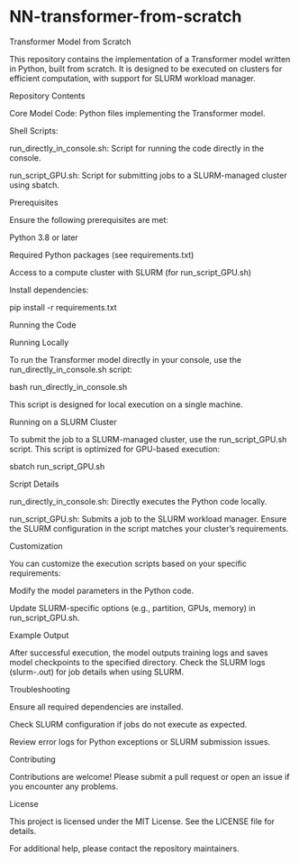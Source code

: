 # NN-transformer-from-scratch


Transformer Model from Scratch

This repository contains the implementation of a Transformer model written in Python, built from scratch. It is designed to be executed on clusters for efficient computation, with support for SLURM workload manager.

Repository Contents

Core Model Code: Python files implementing the Transformer model.

Shell Scripts:

run_directly_in_console.sh: Script for running the code directly in the console.

run_script_GPU.sh: Script for submitting jobs to a SLURM-managed cluster using sbatch.

Prerequisites

Ensure the following prerequisites are met:

Python 3.8 or later

Required Python packages (see requirements.txt)

Access to a compute cluster with SLURM (for run_script_GPU.sh)

Install dependencies:

pip install -r requirements.txt

Running the Code

Running Locally

To run the Transformer model directly in your console, use the run_directly_in_console.sh script:

bash run_directly_in_console.sh

This script is designed for local execution on a single machine.

Running on a SLURM Cluster

To submit the job to a SLURM-managed cluster, use the run_script_GPU.sh script. This script is optimized for GPU-based execution:

sbatch run_script_GPU.sh

Script Details

run_directly_in_console.sh: Directly executes the Python code locally.

run_script_GPU.sh: Submits a job to the SLURM workload manager. Ensure the SLURM configuration in the script matches your cluster’s requirements.

Customization

You can customize the execution scripts based on your specific requirements:

Modify the model parameters in the Python code.

Update SLURM-specific options (e.g., partition, GPUs, memory) in run_script_GPU.sh.

Example Output

After successful execution, the model outputs training logs and saves model checkpoints to the specified directory. Check the SLURM logs (slurm-<jobid>.out) for job details when using SLURM.

Troubleshooting

Ensure all required dependencies are installed.

Check SLURM configuration if jobs do not execute as expected.

Review error logs for Python exceptions or SLURM submission issues.

Contributing

Contributions are welcome! Please submit a pull request or open an issue if you encounter any problems.

License

This project is licensed under the MIT License. See the LICENSE file for details.

For additional help, please contact the repository maintainers.

